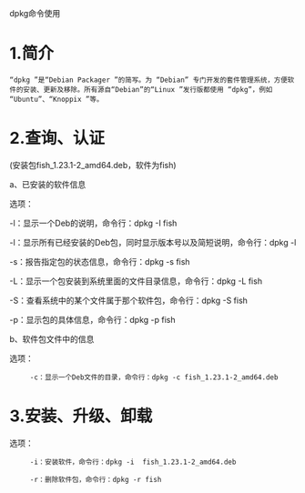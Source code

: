dpkg命令使用

# 1.简介

    “dpkg ”是“Debian Packager ”的简写。为 “Debian” 专门开发的套件管理系统，方便软件的安装、更新及移除。所有源自“Debian”的“Linux ”发行版都使用 “dpkg”，例如 “Ubuntu”、“Knoppix ”等。

# 2.查询、认证

(安装包fish_1.23.1-2_amd64.deb，软件为fish)

a、已安装的软件信息

选项：

-l：显示一个Deb的说明，命令行：dpkg -I fish

-l：显示所有已经安装的Deb包，同时显示版本号以及简短说明，命令行：dpkg -l

-s：报告指定包的状态信息，命令行：dpkg -s fish

-L：显示一个包安装到系统里面的文件目录信息，命令行：dpkg -L fish

-S：查看系统中的某个文件属于那个软件包，命令行：dpkg -S fish

-p：显示包的具体信息，命令行：dpkg -p fish

b、软件包文件中的信息

选项：

         -c：显示一个Deb文件的目录，命令行：dpkg -c fish_1.23.1-2_amd64.deb

# 3.安装、升级、卸载

选项：

         -i：安装软件，命令行：dpkg -i  fish_1.23.1-2_amd64.deb

         -r：删除软件包，命令行：dpkg -r fish